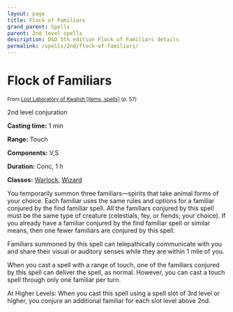 ```yaml
---
layout: page
title: Flock of Familiars
grand_parent: Spells
parent: 2nd level spells 
description: D&D 5th edition Flock of Familiars details
permalink: /spells/2nd/flock-of-familiars/
---
```


# Flock of Familiars

<small>From <a target="_blank" href="https://www.dmsguild.com/product/258047">Lost Laboratory of Kwalish [items, spells]</a> (p. 57)</small>

2nd level conjuration

**Casting time:** 1 min

**Range:** Touch

**Components:** V,S 

**Duration:** Conc, 1 h

**Classes:** [Warlock](/classes/warlock/), [Wizard](/classes/wizard/)

You temporarily summon three familiars—spirits that take animal forms of your choice. Each familiar uses the same rules and options for a familiar conjured by the find familiar spell. All the familiars conjured by this spell must be the same type of creature (celestials, fey, or fiends; your choice). If you already have a familiar conjured by the find familiar spell or similar means, then one fewer familiars are conjured by this spell.

   Familiars summoned by this spell can telepathically communicate with you and share their visual or auditory senses while they are within 1 mile of you.

   When you cast a spell with a range of touch, one of the familiars conjured by this spell can deliver the spell, as normal. However, you can cast a touch spell through only one familiar per turn.

   At Higher Levels: When you cast this spell using a spell slot of 3rd level or higher, you conjure an additional familiar for each slot level above 2nd.